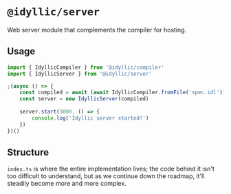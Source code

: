 # `@idyllic/server`
 
Web server module that complements the compiler for hosting.

## Usage

```typescript
import { IdyllicCompiler } from '@idyllic/compiler'
import { IdyllicServer } from '@idyllic/server'

;(async () => {
	const compiled = await (await IdyllicCompiler.fromFile('spec.idl')).compile()
	const server = new IdyllicServer(compiled)
    
	server.start(3000, () => {
		console.log('Idyllic server started!')
	})
})()
```

## Structure

`index.ts` is where the entire implementation lives; the code behind it isn't too difficult to understand, but as we 
continue down the roadmap, it'll steadily become more and more complex.
